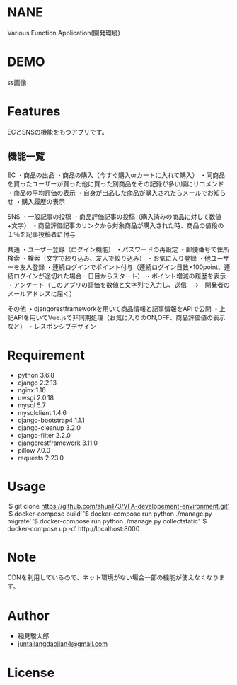 # NANE
Various Function Application(開発環境)

# DEMO
ss画像

# Features
ECとSNSの機能をもつアプリです。
## 機能一覧
EC
・商品の出品
・商品の購入（今すぐ購入orカートに入れて購入）
・同商品を買ったユーザーが買った他に買った別商品をその記録が多い順にリコメンド
・商品の平均評価の表示
・自身が出品した商品が購入されたらメールでお知らせ
・購入履歴の表示

SNS
・一般記事の投稿
・商品評価記事の投稿（購入済みの商品に対して数値+文字）
・商品評価記事のリンクから対象商品が購入された時、商品の値段の１％を記事投稿者に付与

共通
・ユーザー登録（ログイン機能）
・パスワードの再設定
・郵便番号で住所検索
・検索（文字で絞り込み、友人で絞り込み）
・お気に入り登録
・他ユーザーを友人登録
・連続ログインでポイント付与（連続ログイン日数×100point、連続ログインが途切れた場合一日目からスタート）
・ポイント増減の履歴を表示
・アンケート（このアプリの評価を数値と文字列で入力し、送信　→　開発者のメールアドレスに届く）

その他
・djangorestframeworkを用いて商品情報と記事情報をAPIで公開
・上記APIを用いてVue.jsで非同期処理（お気に入りのON,OFF、商品評価値の表示など）
・レスポンシブデザイン

# Requirement
* python 3.6.8
* django 2.2.13
* nginx 1.16
* uwsgi 2.0.18 
* mysql 5.7
* mysqlclient 1.4.6
* django-bootstrap4 1.1.1
* django-cleanup 3.2.0
* django-filter 2.2.0
* djangorestframework 3.11.0
* pillow 7.0.0
* requests 2.23.0

# Usage
‵$ git clone https://github.com/shun173/VFA-developement-environment.git‵
‵$ docker-compose build‵
‵$ docker-compose run python ./manage.py migrate‵
‵$ docker-compose run python ./manage.py collectstatic‵
‵$ docker-compose up -d‵
http://localhost:8000


# Note
CDNを利用しているので、ネット環境がない場合一部の機能が使えなくなります。

# Author
* 稲見駿太郎
* juntailangdaojian4@gmail.com

# License
